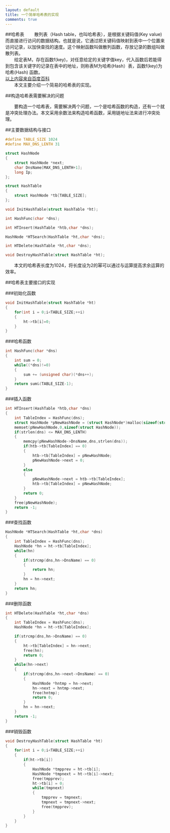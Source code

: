 ```yaml
---
layout: default
title: 一个简单哈希表的实现
comments: true
---
```



##哈希表
&emsp;&emsp;散列表（Hash table，也叫哈希表），是根据关键码值(Key value)而直接进行访问的数据结构。也就是说，它通过把关键码值映射到表中一个位置来访问记录，以加快查找的速度。这个映射函数叫做散列函数，存放记录的数组叫做散列表。  
&emsp;&emsp;给定表M，存在函数f(key)，对任意给定的关键字值key，代入函数后若能得到包含该关键字的记录在表中的地址，则称表M为哈希(Hash）表，函数f(key)为哈希(Hash) 函数。  
<a href="http://baike.baidu.com/link?url=z_chD49ziAa0QOXww-d-OAOm02yRmg8Xv9P3PZFf2iG7B91MdY1LLRilU7xKUjbp4gQIS6DguNXwwGvhzPjSWK" target="_blank">以上内容来自百度百科</a>  
&emsp;&emsp;本文主要介绍一个简易的哈希表的实现。  

##构造哈希表需要解决的问题

&emsp;&emsp;要构造一个哈希表，需要解决两个问题，一个是哈希函数的构造，还有一个就是冲突处理办法。本文采用余数法来构造哈希函数，采用链地址法来进行冲突处理。

##主要数据结构与接口

```C++
#define TABLE_SIZE 1024
#define MAX_DNS_LENTH 31

struct HashNode
{
	struct HashNode *next;
	char DnsName[MAX_DNS_LENTH+1];
	long Ip;
};

struct HashTable
{
	struct HashNode *tb[TABLE_SIZE];
};

void InitHashTable(struct HashTable *ht);

int HashFunc(char *dns);

int HTInsert(HashTable *htb,char *dns);

HashNode *HTSearch(HashTable *ht,char *dns);

int HTDelete(HashTable *ht,char *dns);

void DestroyHashTable(struct HashTable *ht);

```
&emsp;&emsp;本文的哈希表长度为1024，将长度设为2的幂可以通过与运算提高求余运算的效率。

##哈希表主要接口的实现

###初始化函数

```C++
void InitHashTable(struct HashTable *ht)  
{  
	for(int i = 0;i<TABLE_SIZE;++i)  
	{
		ht->tb[i]=0;  
	}  
}  
```
###哈希函数

```C++
int HashFunc(char *dns)
{
	int sum = 0;
	while((*dns)!=0)
	{
		sum += (unsigned char)(*dns++);
	}
	return sum&(TABLE_SIZE-1);
} 
```

###插入函数
```C++
int HTInsert(HashTable *htb,char *dns)
{
	int TableIndex = HashFunc(dns);
	struct HashNode *pNewHashNode = (struct HashNode*)malloc(sizeof(struct HashNode));
	memset(pNewHashNode,0,sizeof(struct HashNode));
	if(strlen(dns) <= MAX_DNS_LENTH)
	{
		memcpy(pNewHashNode->DnsName,dns,strlen(dns));
		if(htb->tb[TableIndex] == 0)
		{
			htb->tb[TableIndex] = pNewHashNode;
			pNewHashNode->next = 0;
		}
		else
		{
			pNewHashNode->next = htb->tb[TableIndex];
			htb->tb[TableIndex] = pNewHashNode;
		}
		return 0;
	}
	free(pNewHashNode);
	return -1;
}
```
###查找函数
```C++
HashNode *HTSearch(HashTable *ht,char *dns)
{
	int TableIndex = HashFunc(dns);
	HashNode *hn = ht->tb[TableIndex];
	while(hn)
	{
		if(strcmp(dns,hn->DnsName) == 0)
		{
			return hn;
		}
		hn = hn->next;
	}
	return hn;
}
```
###删除函数
```C++
int HTDelete(HashTable *ht,char *dns)
{
	int TableIndex = HashFunc(dns);
	HashNode *hn = ht->tb[TableIndex];

	if(strcmp(dns,hn->DnsName) == 0)
	{
		ht->tb[TableIndex] = hn->next;
		free(hn);
		return 0;
	}
	while(hn->next)
	{
		if(strcmp(dns,hn->next->DnsName) == 0)
		{
			HashNode *hntmp = hn->next;
			hn->next = hntmp->next;
			free(hntmp);
			return 0;
		}
		hn = hn->next;
	}
	return -1;
}
```
###销毁函数
```C++
void DestroyHashTable(struct HashTable *ht)
{
    for(int i = 0;i<TABLE_SIZE;++i)
	{
		if(ht->tb[i])
		{
			HashNode *tmpprev = ht->tb[i];
			HashNode *tmpnext = ht->tb[i]->next;
			free(tmpprev);
			ht->tb[i] = 0;
			while(tmpnext)
			{
				tmpprev = tmpnext;
				tmpnext = tmpnext->next;
				free(tmpprev);
			}
		}
	}
}
```